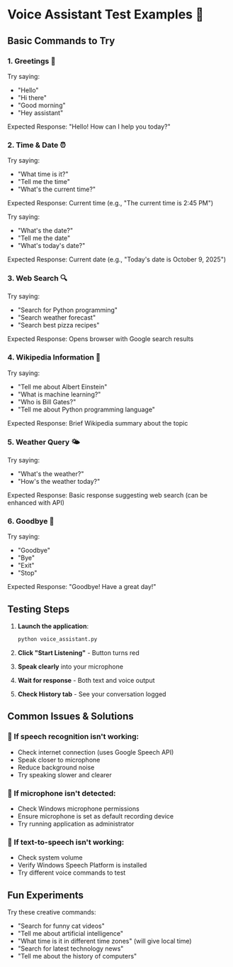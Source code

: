 # Voice Assistant Test Examples 🎤

## Basic Commands to Try

### 1. **Greetings** 👋
Try saying:
- "Hello"
- "Hi there"
- "Good morning"
- "Hey assistant"

Expected Response: "Hello! How can I help you today?"

### 2. **Time & Date** ⏰
Try saying:
- "What time is it?"
- "Tell me the time"
- "What's the current time?"

Expected Response: Current time (e.g., "The current time is 2:45 PM")

Try saying:
- "What's the date?"
- "Tell me the date"
- "What's today's date?"

Expected Response: Current date (e.g., "Today's date is October 9, 2025")

### 3. **Web Search** 🔍
Try saying:
- "Search for Python programming"
- "Search weather forecast"
- "Search best pizza recipes"

Expected Response: Opens browser with Google search results

### 4. **Wikipedia Information** 📖
Try saying:
- "Tell me about Albert Einstein"
- "What is machine learning?"
- "Who is Bill Gates?"
- "Tell me about Python programming language"

Expected Response: Brief Wikipedia summary about the topic

### 5. **Weather Query** 🌤️
Try saying:
- "What's the weather?"
- "How's the weather today?"

Expected Response: Basic response suggesting web search (can be enhanced with API)

### 6. **Goodbye** 👋
Try saying:
- "Goodbye"
- "Bye"
- "Exit"
- "Stop"

Expected Response: "Goodbye! Have a great day!"

## Testing Steps

1. **Launch the application**: 
   ```bash
   python voice_assistant.py
   ```

2. **Click "Start Listening"** - Button turns red

3. **Speak clearly** into your microphone

4. **Wait for response** - Both text and voice output

5. **Check History tab** - See your conversation logged

## Common Issues & Solutions

### 🔧 If speech recognition isn't working:
- Check internet connection (uses Google Speech API)
- Speak closer to microphone
- Reduce background noise
- Try speaking slower and clearer

### 🔧 If microphone isn't detected:
- Check Windows microphone permissions
- Ensure microphone is set as default recording device
- Try running application as administrator

### 🔧 If text-to-speech isn't working:
- Check system volume
- Verify Windows Speech Platform is installed
- Try different voice commands to test

## Fun Experiments

Try these creative commands:
- "Search for funny cat videos"
- "Tell me about artificial intelligence"
- "What time is it in different time zones" (will give local time)
- "Search for latest technology news"
- "Tell me about the history of computers"
